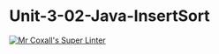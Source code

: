 # Unit-3-02-Java-InsertSort
[![Mr Coxall's Super Linter](https://github.com/ICS4U-Programming-NoahS/Unit-3-02-Java-InsertSort/workflows/Mr%20Coxall's%20Super%20Linter/badge.svg)](https://github.com/ICS4U-Programming-NoahS/Unit-3-02-Java-InsertSort/actions/)
